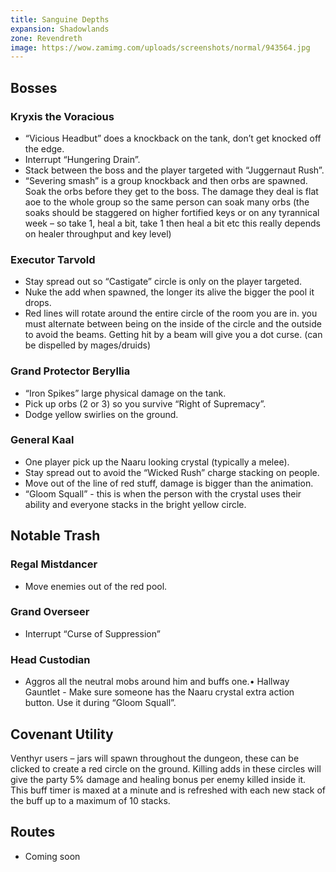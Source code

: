 ```yaml
---
title: Sanguine Depths
expansion: Shadowlands
zone: Revendreth
image: https://wow.zamimg.com/uploads/screenshots/normal/943564.jpg
---
```


## Bosses

### Kryxis the Voracious
* “Vicious Headbut” does a knockback on the tank, don’t get knocked off the edge.
* Interrupt “Hungering Drain”.
* Stack between the boss and the player targeted with “Juggernaut Rush”.
* “Severing smash” is a group knockback and then orbs are spawned. Soak the orbs before they get to the boss. The damage they deal is flat aoe to the whole group so the same person can soak many orbs (the soaks should be staggered on higher fortified keys or on any tyrannical week – so take 1, heal a bit, take 1 then heal a bit etc this really depends on healer throughput and key level)

### Executor Tarvold
* Stay spread out so “Castigate” circle is only on the player targeted.
* Nuke the add when spawned, the longer its alive the bigger the pool it drops.
* Red lines will rotate around the entire circle of the room you are in. you must alternate between being on the inside of the circle and the outside to avoid the beams. Getting hit by a beam will give you a dot curse. (can be dispelled by mages/druids)

### Grand Protector Beryllia
* “Iron Spikes” large physical damage on the tank.
* Pick up orbs (2 or 3) so you survive “Right of Supremacy”.
* Dodge yellow swirlies on the ground.

### General Kaal
* One player pick up the Naaru looking crystal (typically a melee).
* Stay spread out to avoid the “Wicked Rush” charge stacking on people.
* Move out of the line of red stuff, damage is bigger than the animation.
* “Gloom Squall” - this is when the person with the crystal uses their ability and everyone stacks in the bright yellow circle.

## Notable Trash

### Regal Mistdancer
* Move enemies out of the red pool.

### Grand Overseer
* Interrupt “Curse of Suppression”

### Head Custodian
* Aggros all the neutral mobs around him and buffs one.• Hallway Gauntlet - Make sure someone has the Naaru crystal extra action button. Use it during “Gloom Squall”.

## Covenant Utility

Venthyr users – jars will spawn throughout the dungeon, these can be clicked to create a red circle on the ground. Killing adds in these circles will give the party 5% damage and healing bonus per enemy killed inside it. This buff timer is maxed at a minute and is refreshed with each new stack of the buff up to a maximum of 10 stacks. 

## Routes

* Coming soon
